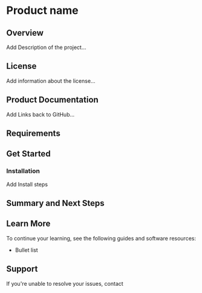 # Product name
## Overview 
Add Description of the project... 
## License
Add information about the license...
## Product Documentation
Add Links back to GitHub...
## Requirements

## Get Started
### Installation
Add Install steps
## Summary and Next Steps
## Learn More
To continue your learning, see the following guides and software resources:
- Bullet list
## Support
If you're unable to resolve your issues, contact 
